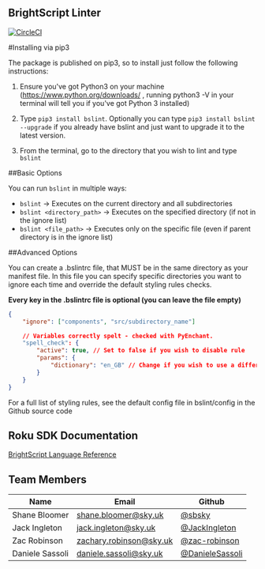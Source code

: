 ## BrightScript Linter
[![CircleCI](https://circleci.com/gh/sky-uk/bslint.svg?style=shield&circle-token=a9218a324d2d7bebd187a00fdc170b6a11a17462)](https://circleci.com/gh/sky-uk/bslint)

#Installing via pip3


The package is published on pip3, so to install just follow the following instructions:
1. Ensure you've got Python3 on your machine (https://www.python.org/downloads/ , running python3 -V in your terminal will tell you if you've got Python 3 installed)

2. Type `pip3 install bslint`. Optionally you can type `pip3 install bslint --upgrade` if you already have bslint and just want to upgrade it to the latest version.

3. From the terminal, go to the directory that you wish to lint and type `bslint`

##Basic Options

You can run `bslint` in multiple ways:
* `bslint` -> Executes on the current directory and all subdirectories
* `bslint <directory_path>` -> Executes on the specified directory (if not in the ignore list)
* `bslint <file_path>` -> Executes only on the specific file (even if parent directory is in the ignore list)

##Advanced Options

You can create a .bslintrc file, that MUST be in the same directory as your manifest file. In this file you can specify specific directories you want to ignore each time and override the default styling rules checks.

**Every key in the .bslintrc file is optional (you can leave the file empty)**

```json
{
    "ignore": ["components", "src/subdirectory_name"]

    // Variables correctly spelt - checked with PyEnchant.
    "spell_check": {
        "active": true, // Set to false if you wish to disable rule
        "params": {
            "dictionary": "en_GB" // Change if you wish to use a different dictionary (en_GB, en_US, de_DE and fr_FR included as standard)
        }
    }
}
```

For a full list of styling rules, see the default config file in bslint/config in the Github source code

## Roku SDK Documentation
[BrightScript Language Reference](https://sdkdocs.roku.com/display/sdkdoc/BrightScript+Language+Reference)


## Team Members

Name | Email | Github
------------ | ------------- | -------------
Shane Bloomer | shane.bloomer@sky.uk | [@sbsky](http://github.com/sbsky)
Jack Ingleton | jack.ingleton@sky.uk | [@JackIngleton](http://github.com/JackIngleton)
Zac Robinson | zachary.robinson@sky.uk | [@zac-robinson](https://github.com/zac-robinson)
Daniele Sassoli | daniele.sassoli@sky.uk | [@DanieleSassoli](https://github.com/DanieleSassoli)
